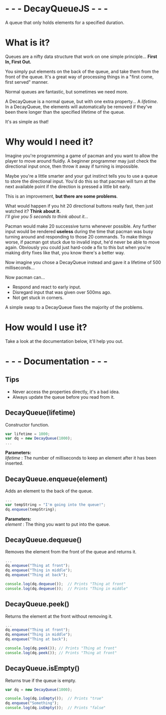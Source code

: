 # - - - DecayQueueJS - - -
A queue that only holds elements for a specified duration.

# What is it?
Queues are a nifty data structure that work on one simple principle... **First In, First Out.**

You simply put elements on the back of the queue, and take them from the front of the queue. It's a great way of processing things in a "first come, first served" manner.

Normal queues are fantastic, but sometimes we need more.

A DecayQueue is a normal queue, but with one extra property... A _lifetime_. 
In a DecayQueue, the elements will automatically be removed if they've been there longer than the specified lifetime of the queue.

It's as simple as that!

# Why would I need it?





Imagine you're programming a game of pacman and you want to allow the player to move around fluidly. A beginner programmer may just check the directional input once, then throw it away if turning is impossible.

Maybe you're a little smarter and your gut instinct tells you to use a queue to store the directional input. You'd do this so that pacman will turn at the next available point if the direction is pressed a little bit early.

This is an improvement, **but there are some problems**.

What would happen if you hit 20 directional buttons really fast, then just watched it? **Think about it.**  
_I'll give you 5 seconds to think about it..._

Pacman would make 20 successive turns whenever possible. Any further input would be rendered **useless** during the time that pacman was busy turning around and responding to those 20 commands. To make things worse, if pacman got stuck due to invalid input, he'd never be able to move again. Obviously you could just hard-code a fix to this but when you're making dirty fixes like that, you know there's a better way.

Now imagine you chose a DecayQueue instead and gave it a lifetime of 500 milliseconds...

Now pacman can...
* Respond and react to early input.
* Disregard input that was given over 500ms ago.
* Not get stuck in corners.

A simple swap to a DecayQueue fixes the majority of the problems.

# How would I use it?

Take a look at the documentation below, it'll help you out.

# - - - Documentation - - -

## Tips
* Never access the properties directly, it's a bad idea.
* Always update the queue before you read from it.



## DecayQueue(lifetime)

Constructor function.  
```javascript
var lifetime = 1000;
var dq = new DecayQueue(1000);
...
```  
**Parameters:**  
*lifetime* : The number of milliseconds to keep an element after it has been inserted.



## DecayQueue.enqueue(element)
Adds an element to the back of the queue.  
```javascript
...
var tempString = "I'm going into the queue!";
dq.enqueue(tempString);
```  
**Parameters:**  
*element* : The thing you want to put into the queue.



## DecayQueue.dequeue()
Removes the element from the front of the queue and returns it.  
```javascript
...
dq.enqueue("Thing at front");
dq.enqueue("Thing in middle");
dq.enqueue("Thing at back");

console.log(dq.dequeue());	// Prints "Thing at front"
console.log(dq.dequeue());	// Prints "Thing in middle"
```


## DecayQueue.peek()
Returns the element at the front without removing it.  
```javascript
...
dq.enqueue("Thing at front");
dq.enqueue("Thing in middle");
dq.enqueue("Thing at back");

console.log(dq.peek());	// Prints "Thing at front"
console.log(dq.peek());	// Prints "Thing at front"
```



## DecayQueue.isEmpty()
Returns true if the queue is empty.  
```javascript
var dq = new DecayQueue(1000);

console.log(dq.isEmpty());	// Prints "true"
dq.enqueue("Something");
console.log(dq.isEmpty());	// Prints "false"
```